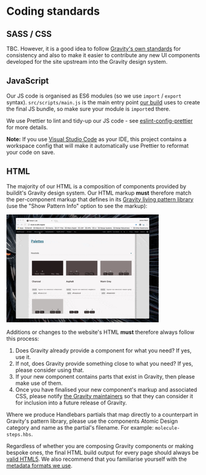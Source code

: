# Coding standards

## SASS / CSS
TBC. However, it is a good idea to follow [Gravity's own standards](https://github.com/buildit/gravity-ui-web/blob/develop/docs/naming-conventions.md) for consistency and also to make it easier to contribute any new UI components developed for the site upstream into the Gravity design system.

## JavaScript
Our JS code is organised as ES6 modules (so we use `import` / `export` syntax). `src/scripts/main.js` is the main entry point [our build](./build-process.md) uses to create the final JS bundle, so make sure your module is `import`ed there.

We use Prettier to lint and tidy-up our JS code - see [eslint-config-prettier](https://github.com/prettier/eslint-config-prettier) for more details.

**Note:** If you use [Visual Studio Code](https://code.visualstudio.com/) as your IDE, this project contains a workspace config that will make it automatically use Prettier to reformat your code on save.


## HTML
The majority of our HTML is a composition of components provided by buildit's Gravity design system. Our HTML markup **must** therefore match the per-component markup that defines in its [Gravity living pattern library](http://style.buildit.digital/) (use the "Show Pattern Info" option to see the markup):

![Short video of Gravity's pattern library, showing how to navigate to a pattern, open its pattern info panel and select the "HTML" tab to see the corresponding markup](./gravity-pattern-library.gif)

Additions or changes to the website's HTML **must** therefore always follow this process:

1. Does Gravity already provide a component for what you need? If yes, use it.
1. If not, does Gravity provide something close to what you need? If yes, please consider using that.
1. If your new component contains parts that exist in Gravity, then please make use of them.
1. Once you have finalised your new component's markup and associated CSS, please notify [the Gravity maintainers](https://github.com/orgs/buildit/teams/gravity-maintainers) so that they can consider it for inclusion into a future release of Gravity.

Where we produce Handlebars partials that map directly to a counterpart in Gravity's pattern library, please use the components Atomic Design category and name as the partial's filename. For example: `molecule-steps.hbs`.

Regardless of whether you are composing Gravity components or making bespoke ones, the final HTML build output for every page should always be [valid HTML5](https://validator.w3.org/). We also recommend that you familiarise yourself with the [metadata formats we use](./metadata.md).


